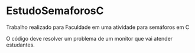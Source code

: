 # EstudoSemaforosC
Trabalho realizado para Faculdade em uma atividade para semáforos em C

O código deve resolver um problema de um monitor que vai atender estudantes.


